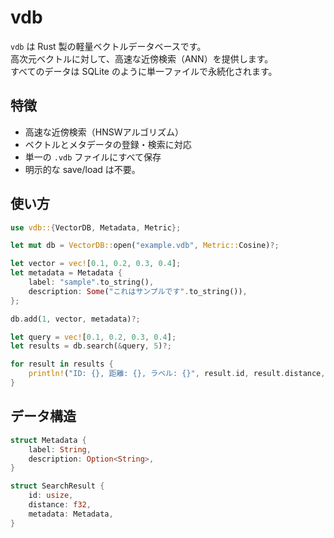 # vdb
`vdb` は Rust 製の軽量ベクトルデータベースです。  
高次元ベクトルに対して、高速な近傍検索（ANN）を提供します。  
すべてのデータは SQLite のように単一ファイルで永続化されます。

## 特徴

- 高速な近傍検索（HNSWアルゴリズム）
- ベクトルとメタデータの登録・検索に対応
- 単一の `.vdb` ファイルにすべて保存
- 明示的な save/load は不要。

## 使い方

```rust
use vdb::{VectorDB, Metadata, Metric};

let mut db = VectorDB::open("example.vdb", Metric::Cosine)?;

let vector = vec![0.1, 0.2, 0.3, 0.4];
let metadata = Metadata {
    label: "sample".to_string(),
    description: Some("これはサンプルです".to_string()),
};

db.add(1, vector, metadata)?;

let query = vec![0.1, 0.2, 0.3, 0.4];
let results = db.search(&query, 5)?;

for result in results {
    println!("ID: {}, 距離: {}, ラベル: {}", result.id, result.distance, result.metadata.label);
}
```

## データ構造

```rust
struct Metadata {
    label: String,
    description: Option<String>,
}

struct SearchResult {
    id: usize,
    distance: f32,
    metadata: Metadata,
}
```